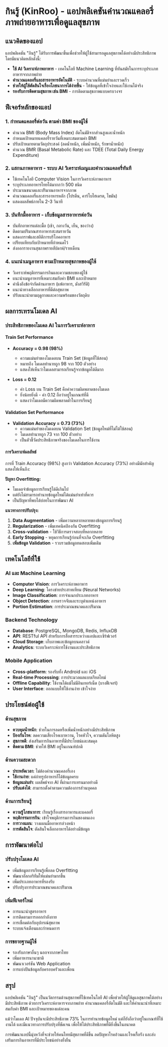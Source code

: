 # กินรู้ (KinRoo) - แอปพลิเคชันคำนวณแคลอรี่ภาพถ่ายอาหารเพื่อดูแลสุขภาพ

## แนวคิดของแอป

แอปพลิเคชัน "กินรู้" ได้รับการพัฒนาขึ้นเพื่อช่วยให้ผู้ใช้สามารถดูแลสุขภาพได้อย่างมีประสิทธิภาพ โดยมีแนวคิดหลักดังนี้:

- **ใช้ AI วิเคราะห์ภาพอาหาร** - เทคโนโลยี Machine Learning ที่ทันสมัยในการระบุประเภทอาหารจากภาพถ่าย
- **คำนวณแคลอรี่และสารอาหารอัตโนมัติ** - ระบบคำนวณที่แม่นยำและรวดเร็ว
- **ช่วยให้ผู้ใช้ตัดสินใจเรื่องโภชนาการได้ง่ายขึ้น** - ให้ข้อมูลที่เข้าใจง่ายและใช้งานได้จริง
- **รองรับการติดตามสุขภาพ เช่น BMI** - การติดตามสุขภาพแบบครบวงจร

## ฟีเจอร์หลักของแอป

### 1. กำหนดแคลอรี่ต่อวัน ตามค่า BMI ของผู้ใช้
- คำนวณ BMI (Body Mass Index) อัตโนมัติจากส่วนสูงและน้ำหนัก
- กำหนดเป้าหมายแคลอรี่รายวันที่เหมาะสมตามค่า BMI
- ปรับเป้าหมายตามวัตถุประสงค์ (ลดน้ำหนัก, เพิ่มน้ำหนัก, รักษาน้ำหนัก)
- คำนวณ BMR (Basal Metabolic Rate) และ TDEE (Total Daily Energy Expenditure)

### 2. แสกนภาพอาหาร - ระบบ AI วิเคราะห์เมนูและคำนวณแคลอรี่ทันที
- ใช้เทคโนโลยี Computer Vision ในการวิเคราะห์ภาพอาหาร
- ระบุประเภทอาหารไทยได้มากกว่า 500 ชนิด
- ประมาณขนาดและปริมาณอาหารจากภาพ
- คำนวณแคลอรี่และสารอาหารหลัก (โปรตีน, คาร์โบไฮเดรต, ไขมัน)
- แสดงผลลัพธ์ภายใน 2-3 วินาที

### 3. บันทึกมื้ออาหาร - เก็บข้อมูลสารอาหารต่อวัน
- บันทึกอาหารแต่ละมื้อ (เช้า, กลางวัน, เย็น, ของว่าง)
- ติดตามปริมาณสารอาหารสะสมรายวัน
- แสดงกราฟและสถิติการบริโภคอาหาร
- เปรียบเทียบกับเป้าหมายที่กำหนดไว้
- ส่งออกรายงานสุขภาพรายสัปดาห์/รายเดือน

### 4. แนะนำเมนูอาหาร ตามเป้าหมายสุขภาพของผู้ใช้
- วิเคราะห์พฤติกรรมการกินและความชอบของผู้ใช้
- แนะนำเมนูอาหารที่เหมาะสมกับค่า BMI และเป้าหมาย
- คำนึงถึงข้อจำกัดด้านอาหาร (แพ้อาหาร, มังสวิรัติ)
- แนะนำทางเลือกอาหารที่ดีต่อสุขภาพ
- ปรับแนะนำตามฤดูกาลและความพร้อมของวัตถุดิบ

## ผลการเทรนโมเดล AI

### ประสิทธิภาพของโมเดล AI ในการวิเคราะห์อาหาร

#### Train Set Performance
- **Accuracy = 0.98 (98%)**
  - ความแม่นยำของโมเดลบน Train Set (ข้อมูลที่ใช้สอน)
  - หมายถึง โมเดลทำนายถูก 98 จาก 100 ตัวอย่าง
  - แสดงให้เห็นว่าโมเดลสามารถเรียนรู้จากข้อมูลได้ดีมาก

- **Loss = 0.12**
  - ค่า Loss บน Train Set คือค่าความผิดพลาดของโมเดล
  - ยิ่งน้อยยิ่งดี - ค่า 0.12 ถือว่าอยู่ในเกณฑ์ที่ดี
  - แสดงว่าโมเดลมีความผิดพลาดต่ำในการเรียนรู้

#### Validation Set Performance
- **Validation Accuracy = 0.73 (73%)**
  - ความแม่นยำของโมเดลบน Validation Set (ข้อมูลใหม่ที่ไม่ได้ใช้สอน)
  - โมเดลทำนายถูก 73 จาก 100 ตัวอย่าง
  - เป็นตัวชี้วัดประสิทธิภาพจริงของโมเดลในการใช้งาน

#### การวิเคราะห์ผลลัพธ์
การที่ Train Accuracy (98%) สูงกว่า Validation Accuracy (73%) อย่างมีนัยสำคัญ แสดงให้เห็นถึง:

**ปัญหา Overfitting:**
- โมเดลจำข้อมูลการเรียนรู้ได้ดีเกินไป
- แต่ยังไม่สามารถทำนายข้อมูลใหม่ได้แม่นยำเท่าที่ควร
- เป็นปัญหาที่พบได้บ่อยในการพัฒนา AI

**แนวทางการปรับปรุง:**
1. **Data Augmentation** - เพิ่มความหลากหลายของข้อมูลการเรียนรู้
2. **Regularization** - เพิ่มเทคนิคป้องกัน Overfitting
3. **Cross-validation** - ใช้วิธีการตรวจสอบที่หลากหลาย
4. **Early Stopping** - หยุดการเรียนรู้ก่อนที่จะเกิด Overfitting
5. **เพิ่มข้อมูล Validation** - รวบรวมข้อมูลทดสอบเพิ่มเติม

## เทคโนโลยีที่ใช้

### AI และ Machine Learning
- **Computer Vision**: การวิเคราะห์ภาพอาหาร
- **Deep Learning**: โครงข่ายประสาทเทียม (Neural Networks)
- **Image Classification**: การจำแนกประเภทอาหาร
- **Object Detection**: การตรวจจับและระบุตำแหน่งอาหาร
- **Portion Estimation**: การประมาณขนาดและปริมาณ

### Backend Technology
- **Database**: PostgreSQL, MongoDB, Redis, InfluxDB
- **API**: RESTful API สำหรับการสื่อสารระหว่างแอปและเซิร์ฟเวอร์
- **Cloud Storage**: เก็บภาพและข้อมูลบนคลาวด์
- **Analytics**: ระบบวิเคราะห์การใช้งานและประสิทธิภาพ

### Mobile Application
- **Cross-platform**: รองรับทั้ง Android และ iOS
- **Real-time Processing**: การประมวลผลแบบเรียลไทม์
- **Offline Capability**: ใช้งานได้แม้ไม่มีอินเทอร์เน็ต (บางฟีเจอร์)
- **User Interface**: ออกแบบให้ใช้งานง่าย เข้าใจง่าย

## ประโยชน์ต่อผู้ใช้

### ด้านสุขภาพ
- **ควบคุมน้ำหนัก**: ช่วยในการลดหรือเพิ่มน้ำหนักอย่างมีประสิทธิภาพ
- **ป้องกันโรค**: ลดความเสี่ยงโรคเบาหวาน, โรคหัวใจ, ความดันโลหิตสูง
- **สุขภาพดี**: ส่งเสริมการกินอาหารที่มีประโยชน์และสมดุล
- **ติดตาม BMI**: ช่วยให้ BMI อยู่ในเกณฑ์ปกติ

### ด้านความสะดวก
- **ประหยัดเวลา**: ไม่ต้องคำนวณแคลอรี่เอง
- **ใช้งานง่าย**: แค่ถ่ายรูปอาหารก็ได้ข้อมูลครบ
- **ข้อมูลแม่นยำ**: ผลลัพธ์จาก AI ที่ผ่านการเทรนมาอย่างดี
- **ปรับแต่งได้**: สามารถตั้งค่าตามความต้องการส่วนบุคคล

### ด้านการเรียนรู้
- **ความรู้โภชนาการ**: เรียนรู้เรื่องสารอาหารและแคลอรี่
- **พฤติกรรมการกิน**: เข้าใจพฤติกรรมการกินของตนเอง
- **การวางแผน**: วางแผนมื้ออาหารล่วงหน้า
- **การตัดสินใจ**: ตัดสินใจเลือกอาหารได้อย่างมีข้อมูล

## การพัฒนาต่อไป

### ปรับปรุงโมเดล AI
- เพิ่มข้อมูลการเรียนรู้เพื่อลด Overfitting
- พัฒนาอัลกอริทึมให้แม่นยำมากขึ้น
- เพิ่มประเภทอาหารที่รองรับ
- ปรับปรุงการประมาณขนาดและปริมาณ

### เพิ่มฟีเจอร์ใหม่
- การแนะนำสูตรอาหาร
- การติดตามการออกกำลังกาย
- การเชื่อมต่อกับอุปกรณ์สุขภาพ
- ระบบแจ้งเตือนและกำหนดการ

### การขยายฐานผู้ใช้
- รองรับภาษาอื่นๆ นอกจากภาษาไทย
- เพิ่มอาหารนานาชาติ
- พัฒนาเวอร์ชัน Web Application
- การแบ่งปันข้อมูลกับครอบครัวและเพื่อน

## สรุป

แอปพลิเคชัน "กินรู้" เป็นนวัตกรรมด้านสุขภาพที่ใช้เทคโนโลยี AI เพื่อช่วยให้ผู้ใช้ดูแลสุขภาพได้อย่างมีประสิทธิภาพ ด้วยการวิเคราะห์อาหารจากภาพถ่าย คำนวณแคลอรี่อัตโนมัติ และให้คำแนะนำที่เหมาะสมกับค่า BMI และเป้าหมายของแต่ละคน

แม้ว่าโมเดล AI ปัจจุบันจะมีประสิทธิภาพ 73% ในการทำนายข้อมูลใหม่ แต่ก็ยังถือว่าอยู่ในเกณฑ์ที่ใช้งานได้ และมีแนวทางการปรับปรุงที่ชัดเจน เพื่อให้ได้ประสิทธิภาพที่ดียิ่งขึ้นในอนาคต

การพัฒนาแอปนี้มุ่งหวังที่จะช่วยให้คนไทยมีสุขภาพที่ดีขึ้น ลดปัญหาโรคอ้วนและโรคเรื้อรัง และส่งเสริมการกินอาหารที่มีประโยชน์อย่างยั่งยืน